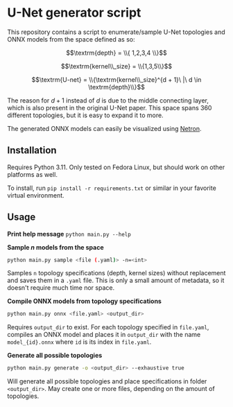 # U-Net generator script

This repository contains a script to enumerate/sample U-Net topologies and ONNX models from the space defined as so:

$$\textrm{depth} = \\{ 1,2,3,4 \\}$$

$$\textrm{kernel\\_size} = \\{1,3,5\\}$$

$$\textrm{U-net} = \\{\textrm{kernel\\_size}^{d + 1}\ |\ d \in \textrm{depth}\\}$$

The reason for $d+1$ instead of $d$ is due to the middle connecting layer, which is also present in the original U-Net paper.
This space spans 360 different topologies, but it is easy to expand it to more.

The generated ONNX models can easily be visualized using [Netron](https://netron.app).
## Installation
Requires Python 3.11. Only tested on Fedora Linux, but should work on other platforms as well.

To install, run `pip install -r requirements.txt` or similar in your favorite virtual environment.

## Usage
**Print help message**
`python main.py --help`

**Sample $n$ models from the space**
~~~bash
python main.py sample <file (.yaml)> -n=<int>
~~~

Samples `n` topology specifications (depth, kernel sizes) without replacement and saves them in a `.yaml` file. This is only a small amount of metadata, so it doesn't require much time nor space.


**Compile ONNX models from topology specifications**

~~~bash
python main.py onnx <file.yaml> <output_dir>
~~~
Requires `output_dir` to exist. For each topology specified in `file.yaml`, compiles an ONNX model and places it in `output_dir` with the name `model_{id}.onnx` where `id` is its index in `file.yaml`.

**Generate all possible topologies**
~~~bash
python main.py generate -o <output_dir> --exhaustive true
~~~

Will generate all possible topologies and place specifications in folder `<output_dir>`. May create one or more files, depending on the amount of topologies.

